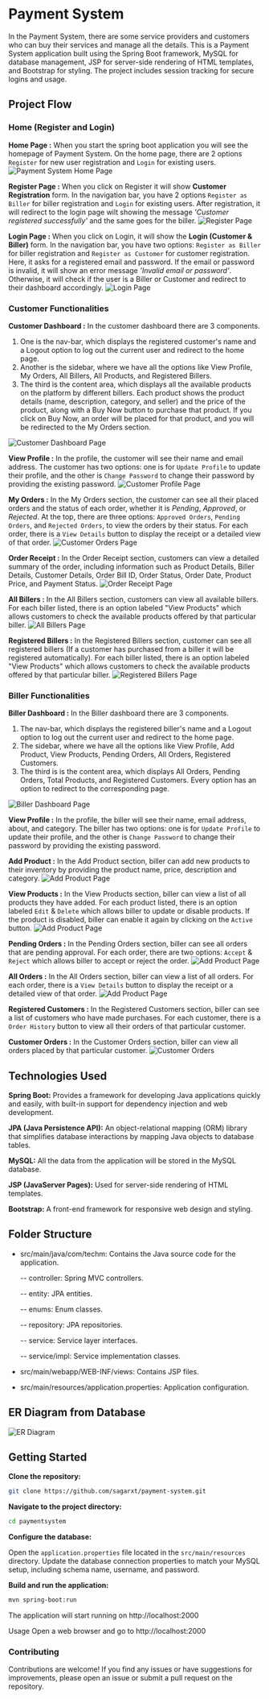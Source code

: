 # Payment System

In the Payment System, there are some service providers and customers who can buy their services and manage all the details.
This is a Payment System application built using the Spring Boot framework, MySQL for database management, JSP for server-side rendering of HTML templates, and Bootstrap for styling. The project includes session tracking for secure logins and usage.
## Project Flow
### Home (Register and Login)
**Home Page :** When you start the spring boot application you will see the homepage of Payment System. On the home page, there are 2 options `Register` for new user registration and `Login` for existing users.
<img src="https://i.postimg.cc/Pqk8NgmS/home.png" alt="Payment System Home Page">

**Register Page :** When you click on Register it will show **Customer Registration** form. In the navigation bar, you have 2 options `Register as Biller` for biller registration and `Login` for existing users.
After registration, it will redirect to the login page wilt showing the message *'Customer registered successfully'* and the same goes for the biller.
<img src="https://i.postimg.cc/JnrD5jYJ/register.png" alt="Register Page">

**Login Page :** When you click on Login, it will show the **Login (Customer & Biller)** form. In the navigation bar, you have two options: `Register as Biller` for biller registration and `Register as Customer` for customer registration.
Here, it asks for a registered email and password. If the email or password is invalid, it will show an error message *'Invalid email or password'*. Otherwise, it will check if the user is a Biller or Customer and redirect to their dashboard accordingly.
<img src="https://i.postimg.cc/3xGv88Dy/login.png" alt="Login Page">

### Customer Functionalities
**Customer Dashboard :** In the customer dashboard there are 3 components.
1. One is the nav-bar, which displays the registered customer's name and a Logout option to log out the current user and redirect to the home page.
2. Another is the sidebar, where we have all the options like View Profile, My Orders, All Billers, All Products, and Registered Billers.
3. The third is the content area, which displays all the available products on the platform by different billers. Each product shows the product details (name, description, category, and seller) and the price of the product, along with a Buy Now button to purchase that product. If you click on Buy Now, an order will be placed for that product, and you will be redirected to the My Orders section.
<img src="https://i.postimg.cc/7hQ26bVz/c-dashboard.png" alt="Customer Dashboard Page">

**View Profile :** In the profile, the customer will see their name and email address. The customer has two options: one is for `Update Profile` to update their profile, and the other is `Change Password` to change their password by providing the existing password.
<img src="https://i.postimg.cc/y6f9nrHN/c-profile.png" alt="Customer Profile Page">

**My Orders :** In the My Orders section, the customer can see all their placed orders and the status of each order, whether it is *Pending*, *Approved*, or *Rejected*. At the top, there are three options: `Approved Orders`, `Pending Orders`, and `Rejected Orders`, to view the orders by their status.
For each order, there is a `View Details` button to display the receipt or a detailed view of that order.
<img src="https://i.postimg.cc/J4GXFcr5/c-orders.png" alt="Customer Orders Page">

**Order Receipt :** In the Order Receipt section, customers can view a detailed summary of the order, including information such as Product Details, Biller Details, Customer Details, Order Bill ID, Order Status, Order Date, Product Price, and Payment Status.
<img src="https://i.postimg.cc/g0qLhgsm/order-receipt.png" alt="Order Receipt Page">

**All Billers :** In the All Billers section, customers can view all available billers. For each biller listed, there is an option labeled "View Products" which allows customers to check the available products offered by that particular biller.
<img src="https://i.postimg.cc/G2KDWXTq/c-all-billers.png" alt="All Billers Page">

**Registered Billers :** In the Registered Billers section, customer can see all registered billers (If a customer has purchased from a biller it will be registered automatically). For each biller listed, there is an option labeled "View Products" which allows customers to check the available products offered by that particular biller.
<img src="https://i.postimg.cc/dtpCckDP/c-reg-billers.png" alt="Registered Billers Page">

### Biller Functionalities
**Biller Dashboard :** In the Biller dashboard there are 3 components.
1. The nav-bar, which displays the registered biller's name and a Logout option to log out the current user and redirect to the home page.
2. The sidebar, where we have all the options like View Profile, Add Product, View Products, Pending Orders, All Orders, Registered Customers.
3. The third is is the content area, which displays All Orders, Pending Orders, Total Products, and Registered Customers. Every option has an option to redirect to the corresponding page.
<img src="https://i.postimg.cc/3wgmB88M/b-dashboard.png" alt="Biller Dashboard Page">

**View Profile :** In the profile, the biller will see their name, email address, about, and category. The biller has two options: one is for `Update Profile` to update their profile, and the other is `Change Password` to change their password by providing the existing password.

**Add Product :** In the Add Product section, biller can add new products to their inventory by providing the product name, price, description and category.
<img src="https://i.postimg.cc/7Y61krV7/add-product.png" alt="Add Product Page">

**View Products :** In the View Products section, biller can view a list of all products they have added. For each product listed, there is an option labeled `Edit` & `Delete` which allows biller to update or disable products. If the product is disabled, biller can enable it again by clicking on the `Active` button.
<img src="https://i.postimg.cc/fTrcWq2P/b-all-products.png" alt="Add Product Page">

**Pending Orders :** In the Pending Orders section, biller can see all orders that are pending approval. For each order, there are two options: `Accept` & `Reject` which allows biller to accept or reject the order.
<img src="https://i.postimg.cc/sXTB61bL/pending-orders.png" alt="Add Product Page">

**All Orders :** In the All Orders section, biller can view a list of all orders. For each order, there is a `View Details` button to display the receipt or a detailed view of that order.
<img src="https://i.postimg.cc/bvX1kDjH/b-all-orders.png" alt="Add Product Page">

**Registered Customers :** In the Registered Customers section, biller can see a list of customers who have made purchases. For each customer, there is a `Order History` button to view all their orders of that particular customer.

**Customer Orders :** In the Customer Orders section, biller can view all orders placed by that particular customer.
<img src="https://i.postimg.cc/T35rKjB3/b-cust-orders.png" alt="Customer Orders">


## Technologies Used
**Spring Boot:** Provides a framework for developing Java applications quickly and easily, with built-in support for dependency injection and web development.

**JPA (Java Persistence API):** An object-relational mapping (ORM) library that simplifies database interactions by mapping Java objects to database tables.

**MySQL:** All the data from the application will be stored in the MySQL database.

**JSP (JavaServer Pages):** Used for server-side rendering of HTML templates.

**Bootstrap:** A front-end framework for responsive web design and styling.

## Folder Structure
- src/main/java/com/techm: Contains the Java source code for the application.

  -- controller: Spring MVC controllers.

  -- entity: JPA entities.

  -- enums: Enum classes.

  -- repository: JPA repositories.

  -- service: Service layer interfaces.

  -- service/impl: Service implementation classes.

- src/main/webapp/WEB-INF/views: Contains JSP files.
- src/main/resources/application.properties: Application configuration.

## ER Diagram from Database
<img src="https://i.postimg.cc/mkLSH26j/er-diagram.png" alt="ER Diagram">

## Getting Started
**Clone the repository:**
```bash
git clone https://github.com/sagarxt/payment-system.git
```
**Navigate to the project directory:**

```bash
cd paymentsystem
```
**Configure the database:**

Open the `application.properties` file located in the `src/main/resources` directory.
Update the database connection properties to match your MySQL setup, including schema name, username, and password.

**Build and run the application:**

```bash
mvn spring-boot:run
```

The application will start running on http://localhost:2000

Usage
Open a web browser and go to http://localhost:2000

### Contributing
Contributions are welcome! If you find any issues or have suggestions for improvements, please open an issue or submit a pull request on the repository.
